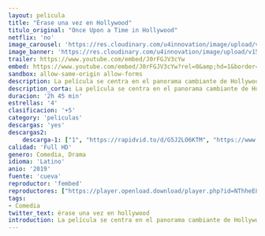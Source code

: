 ```yaml
---
layout: pelicula
title: "Érase una vez en Hollywood"
titulo_original: "Once Upon a Time in Hollywood"
netflix: 'no'
image_carousel: 'https://res.cloudinary.com/u4innovation/image/upload/v1564632658/erase-una-vez-min_s6ibef.jpg'
image_banner: 'https://res.cloudinary.com/u4innovation/image/upload/v1564634414/erase-min_ouvhxr.jpg'
trailer: https://www.youtube.com/embed/J0rFGJV3cYw
embed: https://www.youtube.com/embed/J0rFGJV3cYw?rel=0&amp;hd=1&border=0&wmode=opaque&enablejsapi=1&modestbranding=1&controls=1&showinfo=1
sandbox: allow-same-origin allow-forms
description: La película se centra en el panorama cambiante de Hollywood a finales de los años 60, cuando la industria empezaba a olvidarse de los pilares clásicos. La estrella de un western televisivo, Rick Dalton (DiCaprio), intenta amoldarse a estos cambios al mismo tiempo que su doble (Pitt). Sin embargo, la vida de Dalton parece que está ligada a sus raíces de Hollywood, puesto que es vecino de la actriz y modelo Sharon Tate (Robbie), que acaba siendo víctima de la familia Manson en la matanza de agosto de 1969.
description_corta: La película se centra en el panorama cambiante de Hollywood a finales de los años 60, cuando la industria empezaba a olvidarse de los pilares clásicos. La estrella de un western televisivo, Rick Dalton (DiCaprio), intenta amoldarse a estos cambios al mismo tiempo que su..
duracion: '2h 45 min'
estrellas: '4'
clasificacion: '+5'
category: 'peliculas'
descargas: 'yes'
descargas2:
    descarga-1: ["1", "https://rapidvid.to/d/G5J2LO6KTM", "https://www.google.com/s2/favicons?domain=openload.co","OpenLoad","https://res.cloudinary.com/imbriitneysam/image/upload/v1541473684/mexico.png", "Latino", "TS-Screener"]
calidad: 'Full HD'
genero: Comedia, Drama
idioma: 'Latino'
anio: '2019'
fuente: 'cueva'
reproductor: 'fembed'
reproductores: ["https://player.openload.download/player.php?id=NThheE8vVlFPWUVQaGo2Y0JxclF0ajhSWjlKUUVVcHlpdTY4aGgwTVVwbDY4eEQ5MzVwcGxFNDVOUlJzckxzcWF0MnVxRVN0aDhWTkJ6eDlOM1NPcUE9PQ","https://player.openplay.vip/player.php?id=MTE0NjY","https://api.cuevana3.io/olpremium/gd.php?file=ek5lbm9xYWNrS0xZMW1HaG84ZlAzOVBFbDZLbHg4N2MyZEJobGFMUGtOalJ4WmlXWXF5djY3YlJoSFNVcHNYSw","https://api.cuevana3.io/stream/index.php?file=ek5lbm9xYWNrS0xYMTZLa2xNbkdvY3ZTb3BtZng4TGp6ZFpobGFMUGtOVFYySmlocU5XTzJkRE1tcHFuajVPb2w1eGphMkhEMGVQWDA2S21ZY1hRNEpQWHAybGtsWktwbHBXU2ZuUzJ3THVva2FDaVp3PT0","https://api.cuevana3.io/rr/gd.php?h=ek5lbm9xYWNrS0xJMVp5b21KREk0dFBLbjVkaHhkRGdrOG1jbnBpUnhhS1Z0R3lYWk5QQXdiTFlnS3RueE1qcXVwYWVnS1cwd08ycXo0V1laYlBUN0xpU3FadVkyUT09","https://hls22.openloadpremium.com/player.php?id=MTU3"]
tags:
- Comedia
twitter_text: érase una vez en hollywood
introduction: La película se centra en el panorama cambiante de Hollywood a finales de los años 60, cuando la industria empezaba a olvidarse de los pilares clásicos. La estrella de un western televisivo, Rick Dalton (DiCaprio), intenta amoldarse a estos cambios al mismo tiempo que su
---
```



 







